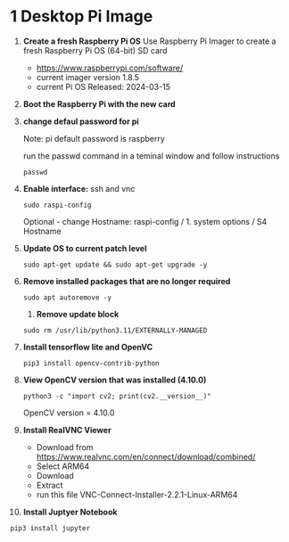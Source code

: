 # **1 Desktop Pi Image** 

1. **Create a fresh Raspberry Pi OS**
  Use Raspberry Pi Imager to create a fresh Raspberry Pi OS (64-bit) SD card
   - https://www.raspberrypi.com/software/
   - current imager version 1.8.5
   - current Pi OS Released: 2024-03-15
  
3. **Boot the Raspberry Pi with the new card**

1. **change defaul password for pi**

   Note: pi default password is raspberry

   run the passwd command in a teminal window and follow instructions
   
    ~~~
    passwd
    ~~~
    
1. **Enable interface:** ssh and vnc

    ~~~
    sudo raspi-config
    ~~~
    Optional - change Hostname: raspi-config / 1. system options / S4 Hostname 

1. **Update OS to current patch level**

    ~~~
    sudo apt-get update && sudo apt-get upgrade -y
    ~~~
    
1. **Remove installed packages that are no longer required**

    ~~~
    sudo apt autoremove -y
    ~~~
    
    1. **Remove update block**

    ~~~
    sudo rm /usr/lib/python3.11/EXTERNALLY-MANAGED
    ~~~
    
1. **Install tensorflow lite and OpenVC**

    ~~~
    pip3 install opencv-contrib-python
    ~~~

1. **View OpenCV version that was installed (4.10.0)**

    ~~~
    python3 -c "import cv2; print(cv2.__version__)"
    ~~~
    OpenCV version = 4.10.0

1. **Install RealVNC Viewer**

    - Download from https://www.realvnc.com/en/connect/download/combined/
    - Select ARM64
    - Download
    - Extract
    - run this file VNC-Connect-Installer-2.2.1-Linux-ARM64

 1. **Install Juptyer Notebook**

  ~~~
  pip3 install jupyter
  ~~~
